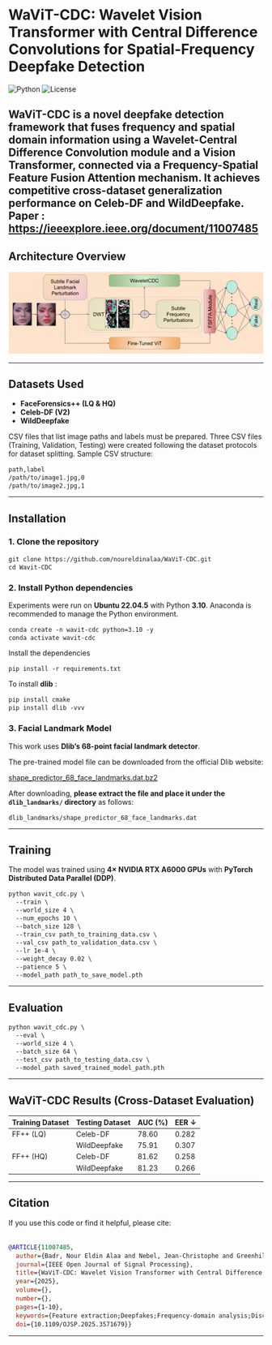 # WaViT-CDC: Wavelet Vision Transformer with Central Difference Convolutions for Spatial-Frequency Deepfake Detection
![Python](https://img.shields.io/badge/python-3.10%2B-blue.svg)
![License](https://img.shields.io/badge/license-MIT-blue)

**WaViT-CDC** is a novel deepfake detection framework that fuses frequency and spatial domain information using a Wavelet-Central Difference Convolution module and a Vision Transformer, connected via a Frequency-Spatial Feature Fusion Attention mechanism. It achieves competitive  cross-dataset generalization performance on Celeb-DF and WildDeepfake.
Paper : https://ieeexplore.ieee.org/document/11007485
---

## Architecture Overview
![WaViT-CDC Architecture](https://github.com/noureldinalaa/WaViT-CDC/blob/main/Figures/WaviT-CDC_Architecture)


---

## Datasets Used
- **FaceForensics++ (LQ & HQ)**
- **Celeb-DF (V2)**
- **WildDeepfake**


CSV files that list image paths and labels must be prepared. Three CSV files (Training, Validation, Testing) were created following the dataset protocols for dataset splitting. Sample CSV structure:

```csv
path,label
/path/to/image1.jpg,0
/path/to/image2.jpg,1
```
---

## Installation

### 1. Clone the repository

```
git clone https://github.com/noureldinalaa/WaViT-CDC.git
cd Wavit-CDC
```

### 2. Install Python dependencies
Experiments were run on **Ubuntu 22.04.5** with Python **3.10**. 
Anaconda is recommended to manage the Python environment.
```
conda create -n wavit-cdc python=3.10 -y
conda activate wavit-cdc

```
Install the dependencies
```
pip install -r requirements.txt
```

To install **dlib** :
```
pip install cmake
pip install dlib -vvv
```


### 3. Facial Landmark Model

This work uses **Dlib’s 68-point facial landmark detector**.

The pre-trained model file can be downloaded from the official Dlib website:

[shape_predictor_68_face_landmarks.dat.bz2](https://dlib.net/files/shape_predictor_68_face_landmarks.dat.bz2)

After downloading, **please extract the file and place it under the `dlib_landmarks/` directory** as follows:

```
dlib_landmarks/shape_predictor_68_face_landmarks.dat
```

---
## Training
The model was trained using **4× NVIDIA RTX A6000 GPUs** with **PyTorch Distributed Data Parallel (DDP)**.

```
python wavit_cdc.py \
  --train \
  --world_size 4 \
  --num_epochs 10 \
  --batch_size 128 \
  --train_csv path_to_training_data.csv \
  --val_csv path_to_validation_data.csv \
  --lr 1e-4 \
  --weight_decay 0.02 \
  --patience 5 \
  --model_path path_to_save_model.pth

```

---

## Evaluation
```
python wavit_cdc.py \
  --eval \
  --world_size 4 \
  --batch_size 64 \
  --test_csv path_to_testing_data.csv \
  --model_path saved_trained_model_path.pth

```
---

## WaViT-CDC Results (Cross-Dataset Evaluation)

| Training Dataset | Testing Dataset       | AUC (%) | EER ↓   |
|------------------|---------------|---------|---------|
| FF++ (LQ)        | Celeb-DF      | 78.60   | 0.282   |
|                  | WildDeepfake  | 75.91   | 0.307   |
| FF++ (HQ)        | Celeb-DF      | 81.62   | 0.258   |
|                  | WildDeepfake  | 81.23   | 0.266   |
---

## Citation
If you use this code or find it helpful, please cite:
```bibtex

@ARTICLE{11007485,
  author={Badr, Nour Eldin Alaa and Nebel, Jean-Christophe and Greenhill, Darrel and Liang, Xing},
  journal={IEEE Open Journal of Signal Processing}, 
  title={WaViT-CDC: Wavelet Vision Transformer with Central Difference Convolutions for Spatial-Frequency Deepfake Detection}, 
  year={2025},
  volume={},
  number={},
  pages={1-10},
  keywords={Feature extraction;Deepfakes;Frequency-domain analysis;Discrete wavelet transforms;Perturbation methods;Computer vision;Transformers;Convolution;Computational modeling;Wavelet analysis;Deepfake Detection;Central Difference Convolutions;Vision Transformer;Spatial-Frequency analysis;Discrete Wavelet Transform;Subtle Perturbations;Cross-Dataset Generalization},
  doi={10.1109/OJSP.2025.3571679}}

```

---

